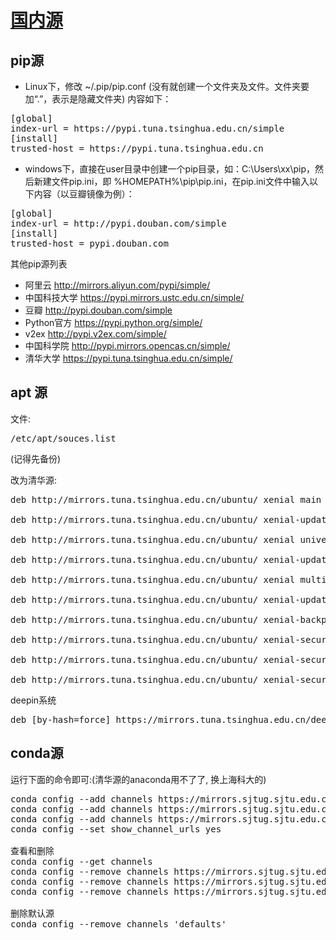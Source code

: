 # [国内源](https://www.cnblogs.com/JohnRain/p/10143303.html)

## pip源

- Linux下，修改 ~/.pip/pip.conf (没有就创建一个文件夹及文件。文件夹要加“.”，表示是隐藏文件夹)
内容如下：
<pre>
[global]
index-url = https://pypi.tuna.tsinghua.edu.cn/simple
[install]
trusted-host = https://pypi.tuna.tsinghua.edu.cn
</pre>

- windows下，直接在user目录中创建一个pip目录，如：C:\Users\xx\pip，然后新建文件pip.ini，即 %HOMEPATH%\pip\pip.ini，在pip.ini文件中输入以下内容（以豆瓣镜像为例）：
<pre>
[global]
index-url = http://pypi.douban.com/simple
[install]
trusted-host = pypi.douban.com
</pre>

其他pip源列表

- 阿里云 http://mirrors.aliyun.com/pypi/simple/
- 中国科技大学 https://pypi.mirrors.ustc.edu.cn/simple/
- 豆瓣 http://pypi.douban.com/simple
- Python官方 https://pypi.python.org/simple/
- v2ex http://pypi.v2ex.com/simple/
- 中国科学院 http://pypi.mirrors.opencas.cn/simple/
- 清华大学 https://pypi.tuna.tsinghua.edu.cn/simple/


## apt 源
文件: <pre>/etc/apt/souces.list</pre> (记得先备份)

改为清华源:
<pre>
deb http://mirrors.tuna.tsinghua.edu.cn/ubuntu/ xenial main restricted

deb http://mirrors.tuna.tsinghua.edu.cn/ubuntu/ xenial-updates main restricted

deb http://mirrors.tuna.tsinghua.edu.cn/ubuntu/ xenial universe

deb http://mirrors.tuna.tsinghua.edu.cn/ubuntu/ xenial-updates universe

deb http://mirrors.tuna.tsinghua.edu.cn/ubuntu/ xenial multiverse

deb http://mirrors.tuna.tsinghua.edu.cn/ubuntu/ xenial-updates multiverse

deb http://mirrors.tuna.tsinghua.edu.cn/ubuntu/ xenial-backports main restricted universe multiverse

deb http://mirrors.tuna.tsinghua.edu.cn/ubuntu/ xenial-security main restricted

deb http://mirrors.tuna.tsinghua.edu.cn/ubuntu/ xenial-security universe 

deb http://mirrors.tuna.tsinghua.edu.cn/ubuntu/ xenial-security multiverse
</pre>

deepin系统
<pre>
deb [by-hash=force] https://mirrors.tuna.tsinghua.edu.cn/deepin/ unstable main contrib non-free
</pre>

## conda源
运行下面的命令即可:(清华源的anaconda用不了了, 换上海科大的)
<pre>
conda config --add channels https://mirrors.sjtug.sjtu.edu.cn/anaconda/pkgs/free/
conda config --add channels https://mirrors.sjtug.sjtu.edu.cn/anaconda/pkgs/main/
conda config --add channels https://mirrors.sjtug.sjtu.edu.cn/anaconda/cloud/conda-forge/
conda config --set show_channel_urls yes

查看和删除
conda config --get channels 
conda config --remove channels https://mirrors.sjtug.sjtu.edu.cn/anaconda/pkgs/free/
conda config --remove channels https://mirrors.sjtug.sjtu.edu.cn/anaconda/pkgs/main/
conda config --remove channels https://mirrors.sjtug.sjtu.edu.cn/anaconda/cloud/conda-forge/

删除默认源
conda config --remove channels 'defaults'
<pre>
